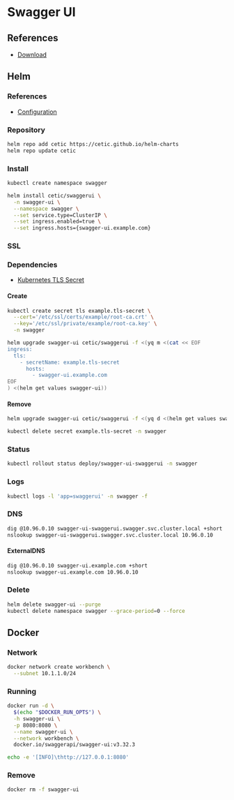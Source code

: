 # Swagger UI

<!--
https://www.linkedin.com/learning/building-apis-with-swagger-and-the-openapi-specification/open-source-tools
-->

## References

- [Download](https://swagger.io/tools/swagger-ui/download/)

## Helm

### References

- [Configuration](https://github.com/cetic/helm-swagger-ui#configuration)

### Repository

```sh
helm repo add cetic https://cetic.github.io/helm-charts
helm repo update cetic
```

### Install

```sh
kubectl create namespace swagger
```

```sh
helm install cetic/swaggerui \
  -n swagger-ui \
  --namespace swagger \
  --set service.type=ClusterIP \
  --set ingress.enabled=true \
  --set ingress.hosts={swagger-ui.example.com}
```

### SSL

### Dependencies

- [Kubernetes TLS Secret](/k8s-tls-secret.md)

#### Create

```sh
kubectl create secret tls example.tls-secret \
  --cert='/etc/ssl/certs/example/root-ca.crt' \
  --key='/etc/ssl/private/example/root-ca.key' \
  -n swagger
```

```sh
helm upgrade swagger-ui cetic/swaggerui -f <(yq m <(cat << EOF
ingress:
  tls:
    - secretName: example.tls-secret
      hosts:
        - swagger-ui.example.com
EOF
) <(helm get values swagger-ui))
```

#### Remove

```sh
helm upgrade swagger-ui cetic/swaggerui -f <(yq d <(helm get values swagger-ui) ingress.tls)

kubectl delete secret example.tls-secret -n swagger
```

### Status

```sh
kubectl rollout status deploy/swagger-ui-swaggerui -n swagger
```

### Logs

```sh
kubectl logs -l 'app=swaggerui' -n swagger -f
```

### DNS

```sh
dig @10.96.0.10 swagger-ui-swaggerui.swagger.svc.cluster.local +short
nslookup swagger-ui-swaggerui.swagger.svc.cluster.local 10.96.0.10
```

#### ExternalDNS

```sh
dig @10.96.0.10 swagger-ui.example.com +short
nslookup swagger-ui.example.com 10.96.0.10
```

### Delete

```sh
helm delete swagger-ui --purge
kubectl delete namespace swagger --grace-period=0 --force
```

## Docker

### Network

```sh
docker network create workbench \
  --subnet 10.1.1.0/24
```

### Running

```sh
docker run -d \
  $(echo "$DOCKER_RUN_OPTS") \
  -h swagger-ui \
  -p 8080:8080 \
  --name swagger-ui \
  --network workbench \
  docker.io/swaggerapi/swagger-ui:v3.32.3
```

```sh
echo -e '[INFO]\thttp://127.0.0.1:8080'
```

### Remove

```sh
docker rm -f swagger-ui
```
